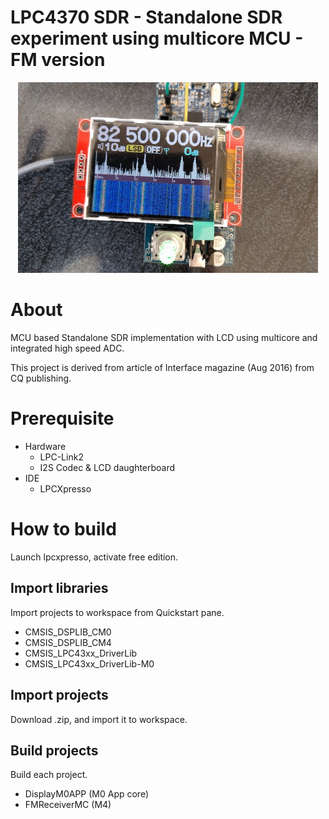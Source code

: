 LPC4370 SDR - Standalone SDR experiment using multicore MCU - FM version
==========================================================

<div align="center">
<img src="/doc/LPC-Link2-FM.jpg" width="480px">
</div>

# About

MCU based Standalone SDR implementation with LCD using multicore and integrated high speed ADC.

This project is derived from article of Interface magazine (Aug 2016) from CQ publishing.


# Prerequisite

* Hardware
   * LPC-Link2 
   * I2S Codec & LCD daughterboard
* IDE
   * LPCXpresso 

# How to build

Launch lpcxpresso, activate free edition.

## Import libraries

Import projects to workspace from Quickstart pane.

* CMSIS_DSPLIB_CM0
* CMSIS_DSPLIB_CM4
* CMSIS_LPC43xx_DriverLib 
* CMSIS_LPC43xx_DriverLib-M0

## Import projects

Download .zip, and import it to workspace.

## Build projects

Build each project.

* DisplayM0APP  (M0 App core)
* FMReceiverMC (M4)

